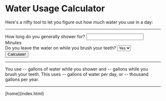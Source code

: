 # Water Usage Calculator
Here's a nifty tool to let you figure out how much water you use in a day:
<hr>
<form>
	How long do you generally shower for? <input type="number" name="shower"> Minutes<br>
	Do you leave the water on while you brush your teeth?
	<select name="brush">
	<option value="y">Yes</option>
	<option value="n">No</option>
	</select><br>
	<button type="submit">Calculate!</button>
</form>
<hr>
<p>
You use <span id="showerResult">--</span> gallons of water while you shower and <span id="brushResult">--</span> gallons while you brush your teeth. This uses <span id="daily">--</span> gallons of water per day, or <span id="yearly">--</span> thousand gallons per year.
</p>
<script>
	var form = document.querySelector("form");
	
	var showerResult = document.getElementById("showerResult");
	var brushResult = document.getElementById("brushResult");
	var daily = document.getElementById("daily");
	var yearly = document.getElementById("yearly");
	form.addEventListener("submit", function(event) {
		var showerGallons = form.elements.shower.value * 2.1;
		var brushGallons = 0;
		if(form.elements.brush.value == "y") {
			brushGallons = 2.5;
		}
		
		showerResult.textContent = showerGallons;
		brushResult.textContent = brushGallons;
		
		var dailyGallons = showerGallons + brushGallons;
		var yearlyGallons = Math.round(36.5 * dailyGallons)*0.01;
		
		daily.textContent = dailyGallons;
		yearly.textContent = yearlyGallons;
		
		event.preventDefault();
	});
</script>


<hr>
[home](index.html)
